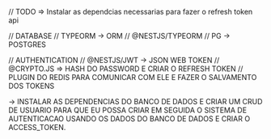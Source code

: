 // TODO => Instalar as dependcias necessarias para fazer o refresh token api

// DATABASE
// TYPEORM -> ORM
// @NESTJS/TYPEORM
// PG -> POSTGRES

// AUTHENTICATION
// @NESTJS/JWT -> JSON WEB TOKEN
// @CRYPTO.JS => HASH DO PASSWORD E CRIAR O REFRESH TOKEN
// PLUGIN DO REDIS PARA COMUNICAR COM ELE E FAZER O SALVAMENTO DOS TOKENS

-> INSTALAR AS DEPENDENCIAS DO BANCO DE DADOS E CRIAR UM CRUD DE USUARIO PARA QUE EU POSSA CRIAR EM SEGUIDA O SISTEMA DE AUTENTICACAO USANDO OS DADOS DO BANCO DE DADOS E CRIAR O ACCESS_TOKEN.
